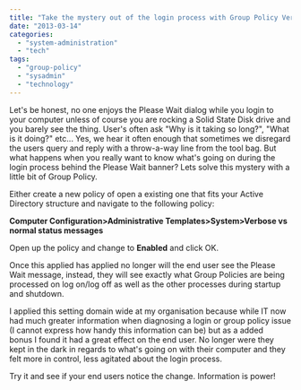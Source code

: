 ```yaml
---
title: "Take the mystery out of the login process with Group Policy Verbose Status messages"
date: "2013-03-14"
categories: 
  - "system-administration"
  - "tech"
tags: 
  - "group-policy"
  - "sysadmin"
  - "technology"
---
```


Let's be honest, no one enjoys the Please Wait dialog while you login to your computer unless of course you are rocking a Solid State Disk drive and you barely see the thing. User's often ask "Why is it taking so long?", "What is it doing?" etc... Yes, we hear it often enough that sometimes we disregard the users query and reply with a throw-a-way line from the tool bag. But what happens when you really want to know what's going on during the login process behind the Please Wait banner? Lets solve this mystery with a little bit of Group Policy.

Either create a new policy of open a existing one that fits your Active Directory structure and navigate to the following policy:

**Computer Configuration>Administrative Templates>System>Verbose vs normal status messages**

Open up the policy and change to **Enabled** and click OK.

Once this applied has applied no longer will the end user see the Please Wait message, instead, they will see exactly what Group Policies are being processed on log on/log off as well as the other processes during startup and shutdown.

I applied this setting domain wide at my organisation because while IT now had much greater information when diagnosing a login or group policy issue (I cannot express how handy this information can be) but as a added bonus I found it had a great effect on the end user. No longer were they kept in the dark in regards to what's going on with their computer and they felt more in control, less agitated about the login process.

Try it and see if your end users notice the change. Information is power!
